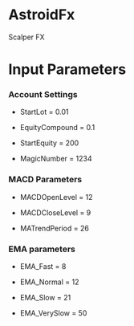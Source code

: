 # AstroidFx
Scalper FX


# Input Parameters
### Account Settings 

* StartLot       = 0.01 

* EquityCompound = 0.1

* StartEquity    = 200

* MagicNumber    = 1234


### MACD Parameters

* MACDOpenLevel  = 12

* MACDCloseLevel = 9

* MATrendPeriod  = 26

### EMA parameters 

* EMA_Fast = 8

* EMA_Normal = 12

* EMA_Slow = 21

* EMA_VerySlow = 50
